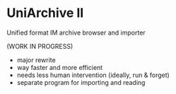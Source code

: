 UniArchive II
=============

Unified format IM archive browser and importer

(WORK IN PROGRESS)

- major rewrite
- way faster and more efficient
- needs less human intervention (ideally, run & forget)
- separate program for importing and reading

